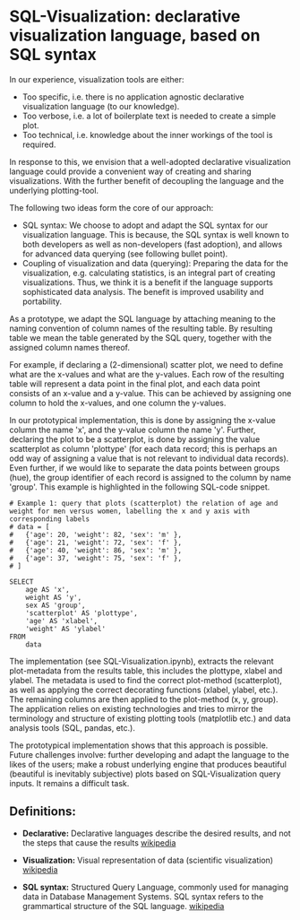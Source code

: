 # SQL-Visualization: declarative visualization language, based on SQL syntax

In our experience, visualization tools are either:

- Too specific, i.e. there is no application agnostic declarative visualization language (to our knowledge).
- Too verbose, i.e. a lot of boilerplate text is needed to create a simple plot.
- Too technical, i.e. knowledge about the inner workings of the tool is required.

In response to this, we envision that a well-adopted declarative visualization language could provide a convenient way of creating and sharing visualizations.
With the further benefit of decoupling the language and the underlying plotting-tool.

The following two ideas form the core of our approach:
- SQL syntax: We choose to adopt and adapt the SQL syntax for our visualization language. This is because, the SQL syntax is well known to both developers as well as non-developers (fast adoption), and allows for advanced data querying (see following bullet point).
- Coupling of visualization and data (querying): Preparing the data for the visualization, e.g. calculating statistics, is an integral part of creating visualizations. Thus, we think it is a benefit if the language supports sophisticated data analysis. The benefit is improved usability and portability.

As a prototype, we adapt the SQL language by attaching meaning to the naming convention of column names of the resulting table. By
 resulting table we mean the table generated by the SQL query, together with the assigned column names thereof.

For example, if declaring a (2-dimensional) scatter plot, we need to define what are the x-values and what are the y-values.
Each row of the resulting table will represent a data point in the final plot, and each data point consists of an x-value and a y-value.
This can be achieved by assigning one column to hold the x-values, and one column the y-values.

In our prototypical implementation, this is done by assigning the x-value column the name 'x', and the y-value column the name 'y'.
Further, declaring the plot to be a scatterplot, is done by assigning the value scatterplot as column 'plottype' (for each data record; this is perhaps an odd way of assigning a value that is not relevant to individual data records).
Even further, if we would like to separate the data points between groups (hue), the group identifier of each record is assigned to the column by name 'group'.
This example is highlighted in the following SQL-code snippet.

```
# Example 1: query that plots (scatterplot) the relation of age and weight for men versus women, labelling the x and y axis with corresponding labels
# data = [
#   {'age': 20, 'weight': 82, 'sex': 'm' },
#   {'age': 21, 'weight': 72, 'sex': 'f' },
#   {'age': 40, 'weight': 86, 'sex': 'm' },
#   {'age': 37, 'weight': 75, 'sex': 'f' },
# ]

SELECT
    age AS 'x',
    weight AS 'y',
    sex AS 'group',
    'scatterplot' AS 'plottype',
    'age' AS 'xlabel',
    'weight' AS 'ylabel'
FROM
    data
```

The implementation (see SQL-Visualization.ipynb), extracts the relevant plot-metadata from the results table, this includes the plottype, xlabel and ylabel.
The metadata is used to find the correct plot-method (scatterplot), as well as applying the correct decorating functions (xlabel, ylabel, etc.).
The remaining columns are then applied to the plot-method (x, y, group).
The application relies on existing technologies and tries to mirror the terminology and structure of existing plotting tools (matplotlib etc.) and data analysis tools (SQL, pandas, etc.).

The prototypical implementation shows that this approach is possible.
Future challenges involve:
further developing and adapt the language to the likes of the users;
make a robust underlying engine that produces beautiful (beautiful is inevitably subjective) plots based on SQL-Visualization query inputs.
It remains a difficult task.

## Definitions:
- **Declarative:**
Declarative languages describe the desired results, and not the steps that cause the results
[wikipedia](https://en.wikipedia.org/wiki/Declarative_programming)

- **Visualization:**
Visual representation of data (scientific visualization)
[wikipedia](https://en.wikipedia.org/wiki/Visualization_\(graphics\))

- **SQL syntax:**
Structured Query Language, commonly used for managing data in Database Management Systems. SQL syntax refers to the grammartical structure of the SQL language.
[wikipedia](https://en.wikipedia.org/wiki/SQL)
